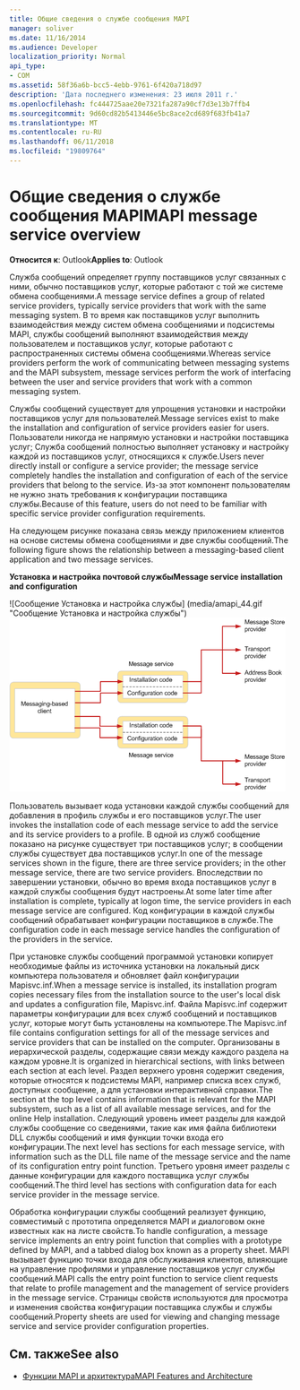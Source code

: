```yaml
---
title: Общие сведения о службе сообщения MAPI
manager: soliver
ms.date: 11/16/2014
ms.audience: Developer
localization_priority: Normal
api_type:
- COM
ms.assetid: 58f36a6b-bcc5-4ebb-9761-6f420a718d97
description: 'Дата последнего изменения: 23 июля 2011 г.'
ms.openlocfilehash: fc444725aae20e7321fa287a90cf7d3e13b7ffb4
ms.sourcegitcommit: 9d60cd82b5413446e5bc8ace2cd689f683fb41a7
ms.translationtype: MT
ms.contentlocale: ru-RU
ms.lasthandoff: 06/11/2018
ms.locfileid: "19809764"
---
```

# <a name="mapi-message-service-overview"></a><span data-ttu-id="3552c-103">Общие сведения о службе сообщения MAPI</span><span class="sxs-lookup"><span data-stu-id="3552c-103">MAPI message service overview</span></span>
  
<span data-ttu-id="3552c-104">**Относится к**: Outlook</span><span class="sxs-lookup"><span data-stu-id="3552c-104">**Applies to**: Outlook</span></span> 
  
<span data-ttu-id="3552c-105">Служба сообщений определяет группу поставщиков услуг связанных с ними, обычно поставщиков услуг, которые работают с той же системе обмена сообщениями.</span><span class="sxs-lookup"><span data-stu-id="3552c-105">A message service defines a group of related service providers, typically service providers that work with the same messaging system.</span></span> <span data-ttu-id="3552c-106">В то время как поставщиков услуг выполнить взаимодействия между систем обмена сообщениями и подсистемы MAPI, службы сообщений выполняют взаимодействия между пользователем и поставщиков услуг, которые работают с распространенных системы обмена сообщениями.</span><span class="sxs-lookup"><span data-stu-id="3552c-106">Whereas service providers perform the work of communicating between messaging systems and the MAPI subsystem, message services perform the work of interfacing between the user and service providers that work with a common messaging system.</span></span>  
  
<span data-ttu-id="3552c-107">Службы сообщений существует для упрощения установки и настройки поставщиков услуг для пользователей.</span><span class="sxs-lookup"><span data-stu-id="3552c-107">Message services exist to make the installation and configuration of service providers easier for users.</span></span> <span data-ttu-id="3552c-108">Пользователи никогда не напрямую установки и настройки поставщика услуг; Служба сообщений полностью выполняет установку и настройку каждой из поставщиков услуг, относящихся к службе.</span><span class="sxs-lookup"><span data-stu-id="3552c-108">Users never directly install or configure a service provider; the message service completely handles the installation and configuration of each of the service providers that belong to the service.</span></span> <span data-ttu-id="3552c-109">Из-за этот компонент пользователям не нужно знать требования к конфигурации поставщика службы.</span><span class="sxs-lookup"><span data-stu-id="3552c-109">Because of this feature, users do not need to be familiar with specific service provider configuration requirements.</span></span> 
  
<span data-ttu-id="3552c-110">На следующем рисунке показана связь между приложением клиентов на основе системы обмена сообщениями и две службы сообщений.</span><span class="sxs-lookup"><span data-stu-id="3552c-110">The following figure shows the relationship between a messaging-based client application and two message services.</span></span>
  
<span data-ttu-id="3552c-111">**Установка и настройка почтовой службы**</span><span class="sxs-lookup"><span data-stu-id="3552c-111">**Message service installation and configuration**</span></span>
  
<span data-ttu-id="3552c-112">![Сообщение Установка и настройка службы] (media/amapi_44.gif "Сообщение Установка и настройка службы")</span><span class="sxs-lookup"><span data-stu-id="3552c-112">![Message service installation and configuration](media/amapi_44.gif "Message service installation and configuration")</span></span>
  
<span data-ttu-id="3552c-113">Пользователь вызывает кода установки каждой службы сообщений для добавления в профиль службы и его поставщиков услуг.</span><span class="sxs-lookup"><span data-stu-id="3552c-113">The user invokes the installation code of each message service to add the service and its service providers to a profile.</span></span> <span data-ttu-id="3552c-114">В одной из служб сообщение показано на рисунке существует три поставщиков услуг; в сообщении службы существует два поставщиков услуг.</span><span class="sxs-lookup"><span data-stu-id="3552c-114">In one of the message services shown in the figure, there are three service providers; in the other message service, there are two service providers.</span></span> <span data-ttu-id="3552c-115">Впоследствии по завершении установки, обычно во время входа поставщиков услуг в каждой службы сообщения будут настроены.</span><span class="sxs-lookup"><span data-stu-id="3552c-115">At some later time after installation is complete, typically at logon time, the service providers in each message service are configured.</span></span> <span data-ttu-id="3552c-116">Код конфигурации в каждой службы сообщений обрабатывает конфигурации поставщиков в службе.</span><span class="sxs-lookup"><span data-stu-id="3552c-116">The configuration code in each message service handles the configuration of the providers in the service.</span></span>
  
<span data-ttu-id="3552c-117">При установке службы сообщений программой установки копирует необходимые файлы из источника установки на локальный диск компьютера пользователя и обновляет файл конфигурации Mapisvc.inf.</span><span class="sxs-lookup"><span data-stu-id="3552c-117">When a message service is installed, its installation program copies necessary files from the installation source to the user's local disk and updates a configuration file, Mapisvc.inf.</span></span> <span data-ttu-id="3552c-118">Файла Mapisvc.inf содержит параметры конфигурации для всех служб сообщений и поставщиков услуг, которые могут быть установлены на компьютере.</span><span class="sxs-lookup"><span data-stu-id="3552c-118">The Mapisvc.inf file contains configuration settings for all of the message services and service providers that can be installed on the computer.</span></span> <span data-ttu-id="3552c-119">Организованы в иерархической разделы, содержащие связи между каждого раздела на каждом уровне.</span><span class="sxs-lookup"><span data-stu-id="3552c-119">It is organized in hierarchical sections, with links between each section at each level.</span></span> <span data-ttu-id="3552c-120">Раздел верхнего уровня содержит сведения, которые относятся к подсистемы MAPI, например списка всех служб, доступных сообщение, а для установки интерактивной справки.</span><span class="sxs-lookup"><span data-stu-id="3552c-120">The section at the top level contains information that is relevant for the MAPI subsystem, such as a list of all available message services, and for the online Help installation.</span></span> <span data-ttu-id="3552c-121">Следующий уровень имеет разделы для каждой службы сообщение со сведениями, такие как имя файла библиотеки DLL службы сообщений и имя функции точки входа его конфигурации.</span><span class="sxs-lookup"><span data-stu-id="3552c-121">The next level has sections for each message service, with information such as the DLL file name of the message service and the name of its configuration entry point function.</span></span> <span data-ttu-id="3552c-122">Третьего уровня имеет разделы с данные конфигурации для каждого поставщика услуг службы сообщений.</span><span class="sxs-lookup"><span data-stu-id="3552c-122">The third level has sections with configuration data for each service provider in the message service.</span></span> 
  
<span data-ttu-id="3552c-123">Обработка конфигурации службы сообщений реализует функцию, совместимый с прототипа определяется MAPI и диалоговом окне известных как на листе свойств.</span><span class="sxs-lookup"><span data-stu-id="3552c-123">To handle configuration, a message service implements an entry point function that complies with a prototype defined by MAPI, and a tabbed dialog box known as a property sheet.</span></span> <span data-ttu-id="3552c-124">MAPI вызывает функцию точки входа для обслуживания клиентов, влияющие на управление профилями и управление поставщиков услуг службы сообщений.</span><span class="sxs-lookup"><span data-stu-id="3552c-124">MAPI calls the entry point function to service client requests that relate to profile management and the management of service providers in the message service.</span></span> <span data-ttu-id="3552c-125">Страницы свойств используются для просмотра и изменения свойства конфигурации поставщика службы и службы сообщений.</span><span class="sxs-lookup"><span data-stu-id="3552c-125">Property sheets are used for viewing and changing message service and service provider configuration properties.</span></span> 
  
## <a name="see-also"></a><span data-ttu-id="3552c-126">См. также</span><span class="sxs-lookup"><span data-stu-id="3552c-126">See also</span></span>

- [<span data-ttu-id="3552c-127">Функции MAPI и архитектура</span><span class="sxs-lookup"><span data-stu-id="3552c-127">MAPI Features and Architecture</span></span>](mapi-features-and-architecture.md)

